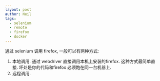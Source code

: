 ```yaml
---
layout: post
author: Neil
tags:
  - selenium
  - remote
  - firefox
  - docker
---
```



通过 selenium 调用 firefox, 一般可以有两种方式:

1. 本地调用. 通过 webdriver 直接调用本机上安装的firefox.  这种方式最简单直接. 坏处是你的代码和firefox 必须跑在同一台机器上.
2. 远程调用. 
